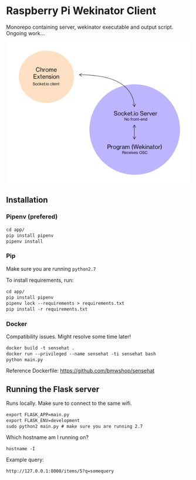 # Raspberry Pi Wekinator Client

Monorepo containing server, wekinator executable and output script. Ongoing work…

![Image](./image.jpg)

## Installation

### Pipenv (prefered)

```shell
cd app/
pip install pipenv
pipenv install
```

### Pip

Make sure you are running `python2.7`

To install requirements, run:

```shell
cd app/
pip install pipenv
pipenv lock --requirements > requirements.txt
pip install -r requirements.txt
```

### Docker

Compatibility issues. Might resolve some time later!

```shell
docker build -t sensehat .
docker run --privileged --name sensehat -ti sensehat bash
python main.py
```

Reference Dockerfile: https://github.com/bmwshop/sensehat

## Running the Flask server

Runs locally. Make sure to connect to the same wifi.

```shell
export FLASK_APP=main.py
export FLASK_ENV=development
sudo python2 main.py # make sure you are running 2.7
```

Which hostname am I running on?

```shell
hostname -I
```

Example query:

```shell
http://127.0.0.1:8000/items/5?q=somequery
```
